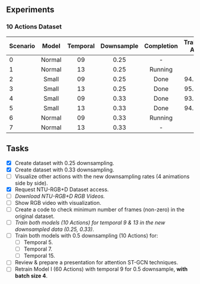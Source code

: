 ## Experiments

### 10 Actions Dataset

| **Scenario** | **Model** | **Temporal** | **Downsample** | **Completion** | Training Acc | Testing Acc |
| :------ | :------: | :------: | :------: | :------: | :------: | :------: |
| 0 | Normal | 09 | 0.25 | - | - | - |  
| 1 | Normal | 13 | 0.25 | Running | - | - | 
| 2 | Small | 09 | 0.25 | Done | 94.02% | 93.27% |  
| 3 | Small | 13 | 0.25 | Done | 95.17% | 93.55% |  
| 4 | Small | 09 | 0.33 | Done | 93.88% | 93.50% |  
| 5 | Small | 13 | 0.33 | Done | 94.86% | 92.54% |  
| 6 | Normal | 09 | 0.33 | Running | - | - |  
| 7 | Normal | 13 | 0.33 | - | - | - |  

## Tasks
- [x] Create dataset with 0.25 downsampling.
- [x] Create dataset with 0.33 downsampling.
- [ ] Visualize other actions with the new downsampling rates (4 animations side by side).
- [x] Request NTU-RGB+D Dataset access.
- [ ] *Download NTU-RGB+D RGB Videos.*
- [ ] Show RGB video with visualization.
- [ ] Create a code to check minimum number of frames (non-zero) in the original dataset.
- [ ] *Train both models (10 Actions) for temporal 9 & 13 in the new downsampled data (0.25, 0.33)*.
- [ ] Train both models with 0.5 downsampling (10 Actions) for:
  - [ ] Temporal 5.
  - [ ] Temporal 7.
  - [ ] Temporal 15.
- [ ] Review & prepare a presentation for attention ST-GCN techniques.
- [ ] Retrain Model I (60 Actions) with temporal 9 for 0.5 downsample, **with batch size 4**.
